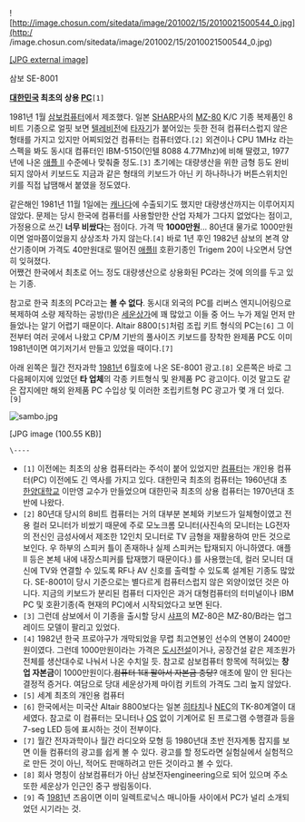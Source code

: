 ![http://image.chosun.com/sitedata/image/201002/15/2010021500544_0.jpg](http:/
/image.chosun.com/sitedata/image/201002/15/2010021500544_0.jpg)

[[JPG external
image]](http://image.chosun.com/sitedata/image/201002/15/2010021500544_0.jpg)

삼보 SE-8001

**[대한민국](%EB%8C%80%ED%95%9C%EB%AF%BC%EA%B5%AD.md) 최초의 상용 [PC](PC.md)**`[1]`

1981년 1월 [삼보컴퓨터](%EC%82%BC%EB%B3%B4%EC%BB%B4%ED%93%A8%ED%84%B0.md)에서 제조했다.
일본 [SHARP](%EC%83%A4%ED%94%84%EC%A0%84%EC%9E%90.md)사의 [MZ-80](MZ-80.md)
K/C 기종 복제품인 8비트 기종으로 얼핏 보면 [텔레비전](%ED%85%94%EB%A0%88%EB%B9%84%EC%A0%84.md)에
[타자기](%ED%83%80%EC%9E%90%EA%B8%B0.md)가 붙어있는 듯한 전혀 컴퓨터스럽지 않은 형태를 가지고 있지만
어찌되었건 컴퓨터는 컴퓨터였다.`[2]` 외견이나 CPU 1MHz 라는 스펙을 봐도 동시대 컴퓨터인 IBM-5150(인텔 8088
4.77Mhz)에 비해 딸렸고, 1977년에 나온 [애플 II](%EC%95%A0%ED%94%8C%20II.md) 수준에나 맞춰줄
정도.`[3]` 초기에는 대량생산을 위한 금형 등도 완비되지 않아서 키보드도 지금과 같은 형태의 키보드가 아닌 키 하나하나가 버튼스위치인
키를 직접 납땜해서 붙였을 정도였다.

같은해인 1981년 11월 1일에는 [캐나다](%EC%BA%90%EB%82%98%EB%8B%A4.md)에 수출되기도 했지만
대량생산까지는 이루어지지 않았다. 문제는 당시 한국에 컴퓨터를 사용할만한 산업 자체가 그다지 없었다는 점이고, 가정용으로 쓰긴 **너무
비쌌다**는 점이다. 가격 딱 **1000만원**... 80년대 물가로 1000만원이면 얼마쯤이었을지 상상조차 가지 않는다.`[4]` 바로
1년 후인 1982년 삼보의 본격 양산기종이며 가격도 40만원대로 떨어진 [애플II](%EC%95%A0%ED%94%8C%20II.md) 호환기종인 Trigem 20이 나오면서 당연히 잊혀졌다.  
어쨌건 한국에서 최초로 어느 정도 대량생산으로 상용화된 PC라는 것에 의의를 두고 있는 기종.

참고로 한국 최초의 PC라고는 **볼 수 없다**. 동시대 외국의 PC를 리버스 엔지니어링으로 복제하여 소량 제작하는 공방(!)은
[세운상가](%EC%84%B8%EC%9A%B4%EC%83%81%EA%B0%80.md)에 꽤 많았고 이들 중 어느 누가 제일 먼저
만들었나는 알기 어렵기 때문이다. Altair 8800`[5]`처럼 조립 키트 형식의 PC는`[6]` 그 이전부터 여러 곳에서 나왔고
CP/M 기반의 풀사이즈 키보드를 장착한 완제품 PC도 이미 1981년이면 여기저기서 만들고 있었을 때이다.`[7]`

아래 왼쪽은 월간 전자과학 [1981년](1981%EB%85%84.md) 6월호에 나온 SE-8001 광고.`[8]` 오른쪽은 바로 그
다음페이지에 있었던 **타 업체**의 각종 키트형식 및 완제품 PC 광고이다. 이것 말고도 같은 잡지에만 해외 완제품 PC 수입상 및 이러한
조립키트형 PC 광고가 몇 개 더 있다.`[9]`

![sambo.jpg](//rv.wkcdn.net/http://rigvedawiki.net/r1/pds/SE_2d8001/sambo.jpg)

[JPG image (100.55 KB)]

`\----`

  * `[1]` 이전에는 최초의 상용 컴퓨터라는 주석이 붙어 있었지만 [컴퓨터](%EC%BB%B4%ED%93%A8%ED%84%B0.md)는 개인용 컴퓨터(PC) 이전에도 긴 역사를 가지고 있다. 대한민국 최초의 컴퓨터는 1960년대 초 [한양대학교](%ED%95%9C%EC%96%91%EB%8C%80%ED%95%99%EA%B5%90.md) 이만영 교수가 만들었으며 대한민국 최초의 상용 컴퓨터는 1970년대 초반에 나왔다.
  * `[2]` 80년대 당시의 8비트 컴퓨터는 거의 대부분 본체와 키보드가 일체형이였고 전용 컬러 모니터가 비쌌기 때문에 주로 모노크롬 모니터(사진속의 모니터는 LG전자의 전신인 금성사에서 제조한 12인치 모니터로 TV 금형을 재활용하여 만든 것으로 보인다. 우 하부의 스피커 틀이 존재하나 실제 스피커는 탑재되지 아니하였다. 애플 II 등은 본체 내에 내장스피커를 탑재했기 때문이다.) 를 사용했는데, 컬러 모니터 대신에 TV와 연결할 수 있도록 RF나 AV 신호를 출력할 수 있도록 설계된 기종도 많았다. SE-8001이 당시 기준으로는 별다르게 컴퓨터스럽지 않은 외양이었던 것은 아니다. 지금의 키보드가 분리된 컴퓨터 디자인은 과거 대형컴퓨터의 터미널이나 IBM PC 및 호환기종(즉 현재의 PC)에서 시작되었다고 보면 된다.
  * `[3]` 그런데 삼보에서 이 기종을 출시할 당시 [샤프](%EC%83%A4%ED%94%84.md)의 MZ-80은 MZ-80/B라는 업그레이드 모델이 팔리고 있었다.
  * `[4]` 1982년 한국 프로야구가 개막되었을 무렵 최고연봉인 선수의 연봉이 2400만원이였다. 그런데 1000만원이라는 가격은 [도시전설](%EB%8F%84%EC%8B%9C%EC%A0%84%EC%84%A4.md)이거나, 공장건설 같은 제조원가 전체를 생산대수로 나눠서 나온 수치일 듯. 참고로 삼보컴퓨터 항목에 적혀있는 **창업 자본금**이 1000만원이다.<del>컴퓨터 1대 팔아서 자본금 충당?</del> 애초에 말이 안 된다는 결정적 증거다. 여담으로 당대 세운상가제 마이컴 키트의 가격도 그리 높지 않았다.
  * `[5]` 세계 최초의 개인용 컴퓨터
  * `[6]` 한국에서는 미국산 Altair 8800보다는 일본 [히타치](%ED%9E%88%ED%83%80%EC%B9%98.md)나 [NEC](NEC.md)의 TK-80계열이 대세였다. 참고로 이 컴퓨터는 모니터나 [OS](OS.md) 없이 기계어로 된 프로그램 수행결과 등을 7-seg LED 등에 표시하는 것이 전부이다.
  * `[7]` 월간 전자과학이나 월간 라디오와 모형 등 1980년대 초반 전자계통 잡지를 보면 이들 컴퓨터의 광고를 쉽게 볼 수 있다. 광고를 할 정도라면 실험실에서 실험적으로 만든 것이 아닌, 적어도 판매하려고 만든 것이라고 볼 수 있다.
  * `[8]` 회사 명칭이 삼보컴퓨터가 아닌 삼보전자engineering으로 되어 있으며 주소 또한 세운상가 인근인 중구 쌍림동이다.
  * `[9]` 즉 [1981](1981.md)년 즈음이면 이미 일렉트로닉스 매니아들 사이에서 PC가 널리 소개되었던 시기라는 것.

